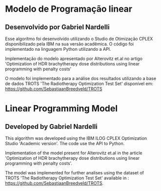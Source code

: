# Modelo de Programação linear
## Desenvolvido por Gabriel Nardelli 

Esse algorítmo foi desenvolvido utilizando o Studio de Otimização CPLEX disponibilizado pela IBM na sua versão acadêmica. O código foi implementado na linguagem Python utilizando a API.

Implementação do modelo apresentado por Alterovitz et.al no artigo 'Optimization of HDR brachytherapy dose distributions using linear programming with penalty costs'

O modelo foi implementado para a análise dos resultados utilizando a base de dados TROTS 'The Radiotherapy Optimization Test Set' disponível em: https://github.com/SebastiaanBreedveld/TROTS


# Linear Programming Model
## Developed by Gabriel Nardelli

This algorithm was developed using the IBM ILOG CPLEX Optimization Studio 'Academic version'. The code use the API to Python.

Implementation of the model present for Alterovitz et.al in the article 'Optimization of HDR brachytherapy dose distributions using linear programming with penalty costs'.

The model was implemented for further analises using the dataset of TROTS 'The Radiotherapy Optimization Test Set' available in : https://github.com/SebastiaanBreedveld/TROTS.
